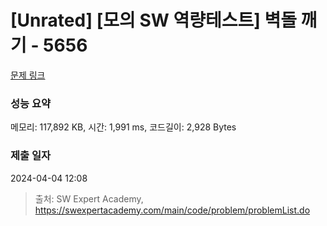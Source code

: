 # [Unrated] [모의 SW 역량테스트] 벽돌 깨기 - 5656 

[문제 링크](https://swexpertacademy.com/main/code/problem/problemDetail.do?contestProbId=AWXRQm6qfL0DFAUo) 

### 성능 요약

메모리: 117,892 KB, 시간: 1,991 ms, 코드길이: 2,928 Bytes

### 제출 일자

2024-04-04 12:08



> 출처: SW Expert Academy, https://swexpertacademy.com/main/code/problem/problemList.do